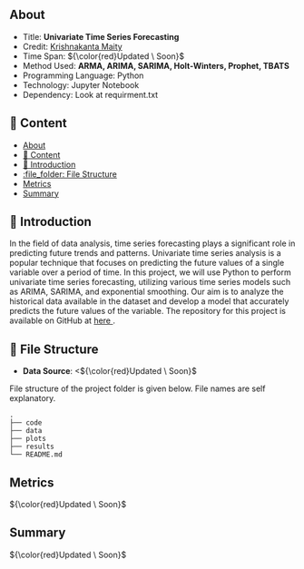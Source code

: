 

## About
- Title: **Univariate Time Series Forecasting**
- Credit: [Krishnakanta Maity](https://iamkkmcmd.github.io/) 
- Time Span: ${\color{red}Updated \ Soon}$
- Method Used: **ARMA, ARIMA, SARIMA, Holt-Winters, Prophet, TBATS**
- Programming Language: Python
- Technology: Jupyter Notebook
- Dependency: Look at requirment.txt


## :ledger: Content

- [About](#about)
- [:ledger: Content](#ledger-content)
- [:beginner: Introduction](#beginner-introduction)
- [:file\_folder: File Structure](#file_folder-file-structure)
- [Metrics](#metrics)
- [Summary](#summary)

##  :beginner: Introduction
In the field of data analysis, time series forecasting plays a significant role in predicting future trends and patterns.
Univariate time series analysis is a popular technique that focuses on predicting the future values of a single variable over a period of time. 
In this project, we will use Python to perform univariate time series forecasting, utilizing various time series models such as ARIMA, SARIMA, 
and exponential smoothing. Our aim is to analyze the historical data available in the dataset and develop a model that accurately predicts the 
future values of the variable. The repository for this project is available on GitHub at <a href="https://github.com/iamkkmcmd/TSA"> here </a>.


##  :file_folder: File Structure
- **Data Source**: <${\color{red}Updated \ Soon}$

File structure of the project folder is given below. File names are self explanatory.

```
.
├── code
├── data
├── plots
├── results
└── README.md
```

## Metrics
${\color{red}Updated \ Soon}$

## Summary
${\color{red}Updated \ Soon}$
